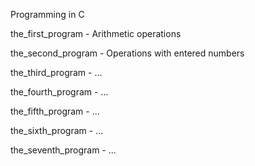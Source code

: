 Programming in C


the_first_program -  Arithmetic operations

the_second_program - Operations with entered numbers

the_third_program - ...

the_fourth_program - ...

the_fifth_program - ...

the_sixth_program - ...

the_seventh_program - ...
